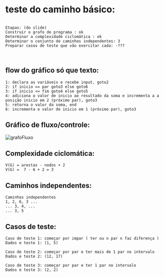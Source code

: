 

# teste do caminho básico:


```

Etapas: (do slide)
Construir o grafo de programa : ok
Determinar a complexidade ciclomática : ok
Determinar o conjunto de caminhos independentes: 3
Preparar casos de teste que vão exercitar cada: -???



```
## flow do gráfico só que texto:
```
1: declara as variáveis e recebe input, goto2
2: if inicio == par goto3 else goto6
3: if inicio <= fim goto4 else goto5
4: adiciona o valor de inicio ao resultado da soma e incrementa a a posição inicio em 2 (próximo par), goto3
5: retorna o valor da soma, end
6: incrementa o valor de inicio em 1 (próximo par), goto3
```

## Gráfico de fluxo/controle:

![grafoFluxo](https://github.com/Annagmo/engsoft/assets/80477294/c9350bea-e989-4838-88b4-0cc370d37ae4)

## Complexidade ciclomática:
```
V(G) = arestas - nodos + 2
V(G) =  7 - 6 + 2 = 3
```

## Caminhos independentes:
```
Caminhos independentes
1, 2, 6, 3 ...
... 3, 4, ...
... 3, 5
```

## Casos de teste:
```
Caso de teste 1: começar por impar ( ter ou n par n faz diferença )
Dados e teste 1: (1, 5)

Caso de teste 2: começar por par e ter mais de 1 par no intervalo
Dados e teste 2: (12, 17)

Caso de teste 3: começar por par e ter 1 par no intervalo
Dados e teste 3: (2, 2)
```
